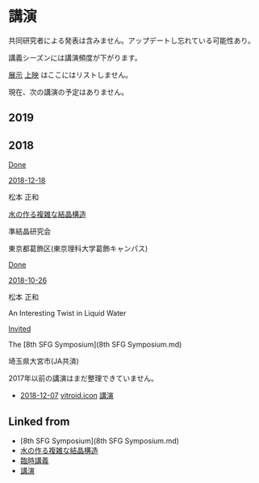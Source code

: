# 講演

共同研究者による発表は含みません。アップデートし忘れている可能性あり。

講義シーズンには講演頻度が下がります。

[展示](展示.md) [上映](上映.md) はここにはリストしません。

現在、次の講演の予定はありません。



## 2019





## 2018



[Done](Done.md)

[2018-12-18](2018-12-18.md)

松本 正和

[水の作る複雑な結晶構造](水の作る複雑な結晶構造.md)

準結晶研究会

東京都葛飾区(東京理科大学葛飾キャンパス)



[Done](Done.md)

[2018-10-26](2018-10-26.md)

松本 正和

An Interesting Twist in Liquid Water

[Invited](Invited.md)

The [8th SFG Symposium](8th SFG Symposium.md)

埼玉県大宮市(JA共済)







2017年以前の講演はまだ整理できていません。




* [2018-12-07](2018-12-07.md) [vitroid.icon](vitroid.icon.md) [講演](講演.md)



## Linked from

* [8th SFG Symposium](8th SFG Symposium.md)
* [水の作る複雑な結晶構造](水の作る複雑な結晶構造.md)
* [臨時講義](臨時講義.md)
* [講演](講演.md)
